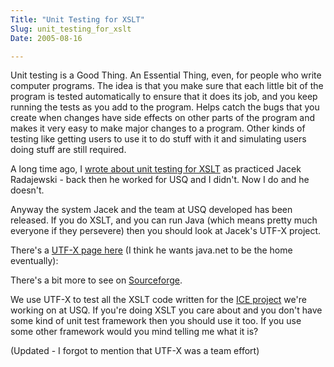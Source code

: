 ```yaml
---
Title: "Unit Testing for XSLT"
Slug: unit_testing_for_xslt
Date: 2005-08-16

---
```

Unit testing is a Good Thing. An Essential Thing, even, for people who
write computer programs. The idea is that you make sure that each little
bit of the program is tested automatically to ensure that it does its
job, and you keep running the tests as you add to the program. Helps
catch the bugs that you create when changes have side effects on other
parts of the program and makes it very easy to make major changes to a
program. Other kinds of testing like getting users to use it to do stuff
with it and simulating users doing stuff are still required.

A long time ago, I [wrote about unit testing for
XSLT](blog/2004/05/17/xslt_unit_testing) as practiced Jacek Radajewski -
back then he worked for USQ and I didn't. Now I do and he doesn't.

Anyway the system Jacek and the team at USQ developed has been released.
If you do XSLT, and you can run Java (which means pretty much everyone
if they persevere) then you should look at Jacek's UTF-X project.

There's a [UTF-X page here](http://utf-x.dev.java.net/) (I think he
wants java.net to be the home eventually):

There's a bit more to see on
[Sourceforge](http://utf-x.sourceforge.net/).

We use UTF-X to test all the XSLT code written for the [ICE
project](http://www.usq.edu.au/dec/staff/ice.htm) we're working on at
USQ. If you're doing XSLT you care about and you don't have some kind of
unit test framework then you should use it too. If you use some other
framework would you mind telling me what it is?

(Updated - I forgot to mention that UTF-X was a team effort)
